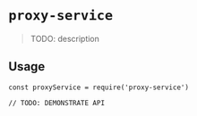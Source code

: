 # `proxy-service`

> TODO: description

## Usage

```
const proxyService = require('proxy-service')

// TODO: DEMONSTRATE API
```
